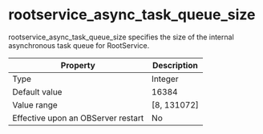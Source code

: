rootservice_async_task_queue_size
======================================================

rootservice_async_task_queue_size specifies the size of the internal asynchronous task queue for RootService.


| **Property** | **Description** |
|------------------|---------------|
| Type | Integer |
| Default value | 16384 |
| Value range | \[8, 131072\] |
| Effective upon an OBServer restart | No |



